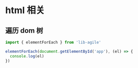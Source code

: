 # html 相关

## 遍历 dom 树

```javascript
import { elementForEach } from 'lib-agile'

elementForEach(document.getElementById('app'), (el) => {
  console.log(el)
})
```
